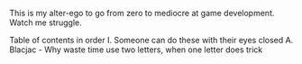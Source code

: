 This is my alter-ego to go from zero to mediocre at game development. Watch me struggle.

Table of contents in order
I. Someone can do these with their eyes closed
    A. Blacjac - Why waste time use two letters, when one letter does trick

<!---
WetBasalt/WetBasalt is a ✨ special ✨ repository because its `README.md` (this file) appears on your GitHub profile.
You can click the Preview link to take a look at your changes.
--->
